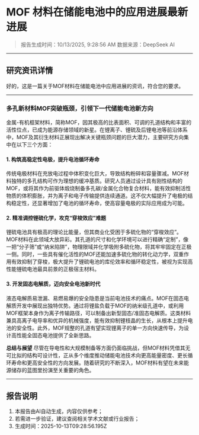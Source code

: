 # MOF 材料在储能电池中的应用进展最新进展

> 报告生成时间：10/13/2025, 9:28:56 AM
> 数据来源：DeepSeek AI

---

## 研究资讯详情
好的，这是一篇关于MOF材料在储能电池中应用进展的资讯，符合您的要求。

---

### **多孔新材料MOF突破瓶颈，引领下一代储能电池新方向**

金属-有机框架材料，简称MOF，因其极高的比表面积、可调的孔道结构和丰富的活性位点，已成为能源存储领域的新星。在锂离子、锂硫及后锂电池等前沿体系中，MOF及其衍生材料正展现出解决关键瓶颈问题的巨大潜力，主要研究方向集中在以下三个方面：

#### **1. 构筑高稳定性电极，提升电池循环寿命**

传统电极材料在充放电过程中体积变化巨大，导致结构粉碎和容量骤减。MOF材料独特的多孔结构可作为理想的缓冲基质。研究人员通过设计具有刚性结构的MOF，或将其作为前驱体煅烧制备多孔碳/金属化合物复合材料，能有效抑制活性物质的体积膨胀，并为离子和电子传输提供连续通道。这不仅大幅提升了电极的结构稳定性，还显著增加了电池的循环寿命，使高容量电极的实际应用成为可能。

#### **2. 精准调控锂硫化学，攻克“穿梭效应”难题**

锂硫电池具有极高的理论比能量，但其商业化受困于多硫化物的“穿梭效应”。MOF材料在此领域大放异彩。其孔道的尺寸和化学环境可以进行精确“定制”，像一把“分子筛”或“纳米陷阱”，物理限域并化学吸附多硫化物，将其牢牢固定在正极一侧。同时，一些具有催化活性的MOF还能加速多硫化物的转化动力学，双重作用有效抑制了穿梭，极大提升了锂硫电池的库伦效率和循环稳定性，被视为实现高性能锂硫电池最具前景的正极宿主材料。

#### **3. 开发固态电解质，迈向安全电池新时代**

液态电解质易泄漏、易燃易爆的安全隐患是当前电池技术的痛点。MOF在固态电解质开发中展现出独特优势。通过将锂盐负载于MOF的纳米级孔道中，或利用MOF框架本身作为离子传输路径，可以制备出新型固态/准固态电解质。这类材料兼具高离子电导率和优异的机械强度，能有效抑制锂枝晶的生长，从根本上提升电池的安全性。此外，MOF规整的孔道有望实现锂离子的单一方向快速传导，为设计高性能全固态电池提供了全新思路。

**总结与展望**
尽管在导电性和大规模制备等方面仍面临挑战，但MOF材料凭借其无可比拟的结构可设计性，正从多个维度推动储能电池技术向更高能量密度、更长循环寿命和更高安全性的方向发展。随着研究的不断深入，MOF材料有望在未来能源储存的蓝图里扮演至关重要的角色。

---

## 报告说明
1. 本报告由AI自动生成，内容仅供参考；
2. 若需进一步验证，建议查阅相关学术文献或行业报告；
3. 生成时间：2025-10-13T09:28:56.195Z
